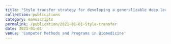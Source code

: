 ```yaml
---
title: "Style transfer strategy for developing a generalizable deep learning application in digital pathology"
collection: publications
category: manuscripts
permalink: /publication/2021-01-01-Style-transfer
date: 2021-01-01
venue: 'Computer Methods and Programs in Biomedicine'
---
```


